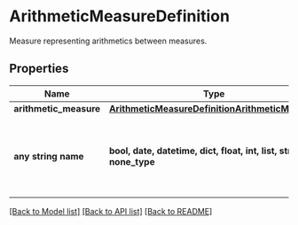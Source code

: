 # ArithmeticMeasureDefinition

Measure representing arithmetics between measures.

## Properties
Name | Type | Description | Notes
------------ | ------------- | ------------- | -------------
**arithmetic_measure** | [**ArithmeticMeasureDefinitionArithmeticMeasure**](ArithmeticMeasureDefinitionArithmeticMeasure.md) |  | 
**any string name** | **bool, date, datetime, dict, float, int, list, str, none_type** | any string name can be used but the value must be the correct type | [optional]

[[Back to Model list]](../README.md#documentation-for-models) [[Back to API list]](../README.md#documentation-for-api-endpoints) [[Back to README]](../README.md)


